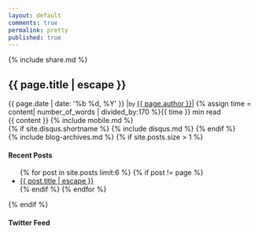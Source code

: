 ```yaml
---
layout: default
comments: true
permalink: pretty
published: true
---
```

<div class = 'cool libro'>
 <div class = 'overlay'>
   <div class="post-header">
    <div class = 'cover'>
    </div>
   </div>
 </div>
</div>
<article class = 'flex post blog container'>
  <div class = 'child strip'>
    <div class = 'tablet'>
      {% include share.md %}
    </div>
  </div>
  <div class = 'child tripple'>
    <div class="post-content" itemprop="articleBody">
      <h1 class="post-title" itemprop="name headline">{{ page.title | escape }}</h1>
      <time datetime="{{ page.date | date_to_xmlschema }}" itemprop="datePublished">
        <div class = 'duration'>
        {{ page.date | date: '%b %d, %Y' }} <span class = 'apart'>|</span><small>by </small><a href = '/'>{{ page.author }}</a><span class = 'apart'>|</span>
        {% assign time = content| number_of_words | divided_by:170 %}{{ time }} min read
        </div>
      </time>
      {{ content }}
      {% include mobile.md %}
    </div>
    {% if site.disqus.shortname %}
      {% include disqus.md %}
    {% endif %}
  </div>
  <aside class = 'child trio'>
    <!-- include archives -->
    {% include blog-archives.md %}
    <!-- show recent posts if there are more than one posts -->
    {% if site.posts.size > 1 %}
    <h4><span class = 'pretty'>Recent Posts</span></h4>
    <ul class="post-list">
      {% for post in site.posts limit:6 %}
      {% if post != page %}
        <li>
          <a class="post-link" href="{{ post.url | relative_url }}"><i class="icon icon-book" aria-hidden = 'true'></i>{{ post.title | escape }}</a>
        </li>
      {% endif %}
      {% endfor %}
    </ul>
    {% endif %}
    <h4><span class = 'pretty'>Twitter Feed</span></h4>
    <a class="twitter-timeline" href="https://twitter.com/{{site.twitter}}" data-tweet-limit="{{ site.data-tweet-limit }}"></a>
    <script async src="//platform.twitter.com/widgets.js" charset="utf-8"></script>
  </aside>
</article>
